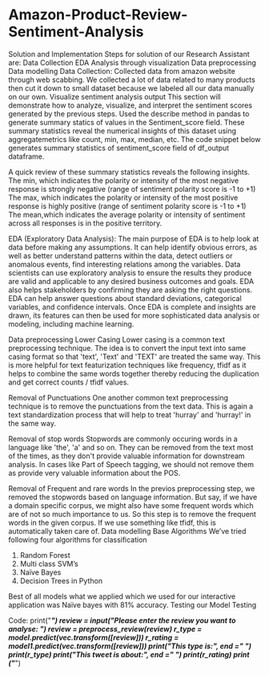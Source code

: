 # Amazon-Product-Review-Sentiment-Analysis
Solution and Implementation
Steps for solution of our Research Assistant are:
Data Collection
EDA
Analysis through visualization
Data preprocessing
Data modelling
Data Collection:
Collected data from amazon website through web scabbing. We collected a lot of data related to many products then cut it down to small dataset because we labeled all our data manually on our own.
Visualize sentiment analysis output
This section will demonstrate how to analyze, visualize, and interpret the sentiment scores generated by the previous steps. Used the describe method in pandas to generate summary statics of values in the Sentiment_score field. These summary statistics reveal the numerical insights of this dataset using aggregatemetrics like count, min, max, median, etc.
The code snippet below generates summary statistics of sentiment_score field of df_output dataframe.

A quick review of these summary statistics reveals the following insights.
The min, which indicates the polarity or intensity of the most negative response is strongly negative (range of sentiment polarity score is -1 to +1)
The max, which indicates the polarity or intensity of the most positive response is highly positive (range of sentiment polarity score is -1 to +1)
The mean,which indicates the average polarity or intensity of sentiment across all responses is in the positive territory.

EDA (Exploratory Data Analysis):
The main purpose of EDA is to help look at data before making any assumptions. It can help identify obvious errors, as well as better understand patterns within the data, detect outliers or anomalous events, find interesting relations among the variables.
Data scientists can use exploratory analysis to ensure the results they produce are valid and applicable to any desired business outcomes and goals. EDA also helps stakeholders by confirming they are asking the right questions. EDA can help answer questions about standard deviations, categorical variables, and confidence intervals. Once EDA is complete and insights are drawn, its features can then be used for more sophisticated data analysis or modeling, including machine learning.

 
Data preprocessing
Lower Casing
Lower casing is a common text preprocessing technique. The idea is to convert the input text into same casing format so that 'text', 'Text' and 'TEXT' are treated the same way.
This is more helpful for text featurization techniques like frequency, tfidf as it helps to combine the same words together thereby reducing the duplication and get correct counts / tfidf values.

Removal of Punctuations
One another common text preprocessing technique is to remove the punctuations from the text data. This is again a text standardization process that will help to treat 'hurray' and 'hurray!' in the same way.

Removal of stop words 
Stopwords are commonly occuring words in a language like 'the', 'a' and so on. They can be removed from the text most of the times, as they don't provide valuable information for downstream analysis. In cases like Part of Speech tagging, we should not remove them as provide very valuable information about the POS.

Removal of Frequent and rare words
In the previos preprocessing step, we removed the stopwords based on language information. But say, if we have a domain specific corpus, we might also have some frequent words which are of not so much importance to us.
So this step is to remove the frequent words in the given corpus. If we use something like tfidf, this is automatically taken care of.
Data modelling
Base Algorithms
We’ve tried following four algorithms for classification 
1. Random Forest
2. Multi class SVM’s
3. Naïve Bayes
4. Decision Trees in Python

Best of all models what we applied which we used for our interactive application was Naïve bayes with 81% accuracy.
Testing our Model
Testing 



Code:
print("_____________________________________________________________________________")
review = input("Please enter the review you want to analyse: ")
review = preprocess_review(review)
r_type = model.predict(vec.transform([review]))
r_rating = model1.predict(vec.transform([review]))
print("This type is:", end =" ")
print(r_type)
print("This tweet is about:", end =" ")
print(r_rating)
print ("_____________________________________________________________________________")


